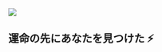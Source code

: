<img src="https://capsule-render.vercel.app/api?type=soft&color=000000&height=200&section=header&text=Fakeshustar&fontColor=FFFFFF&fontSize=40&animation=twinkling&theme=apprentice"/>

## 運命の先にあなたを見つけた ⚡

<!--
**Shumurai02/Shumurai02** is a ✨ _special_ ✨ repository because its `README.md` (this file) appears on your GitHub profile.

Here are some ideas to get you started:

- 🔭 I’m currently working on ...
- 🌱 I’m currently learning ...
- 👯 I’m looking to collaborate on ...
- 🤔 I’m looking for help with ...
- 💬 Ask me about ...
- 📫 How to reach me: ...
- 😄 Pronouns: ...
- ⚡ Fun fact: ...
-->
